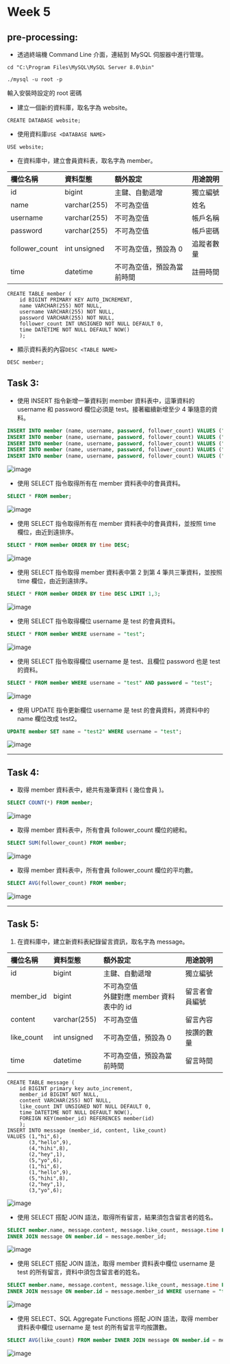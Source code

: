 # Week 5
## pre-processing:
*  透過終端機 Command Line 介⾯，連結到 MySQL 伺服器中進行管理。
```
cd "C:\Program Files\MySQL\MySQL Server 8.0\bin"
```
```
./mysql -u root -p
```
  輸入安裝時設定的 root 密碼

*  建立⼀個新的資料庫，取名字為 website。
```
CREATE DATABASE website;
```
*  使用資料庫```USE <DATABASE NAME>```
```
USE website;
```
*  在資料庫中，建立會員資料表，取名字為 member。

|  欄位名稱    |  資料型態  |  額外設定                                 |  用途說明    |
|:---------    |:-----------|:------------------------------------------|:-------------| 
| id           |bigint      |主鍵、⾃動遞增                             |獨立編號      |
|name          |varchar(255)|不可為空值                                 |姓名          |
|username      |varchar(255)|不可為空值                                 |帳戶名稱      |
|password      |varchar(255)|不可為空值                                 |帳戶密碼      |
|follower_count|int unsigned|不可為空值，預設為 0                       |追蹤者數量    |
|time          |datetime    |不可為空值，預設為當前時間                 |註冊時間      |

```
CREATE TABLE member (    
    id BIGINT PRIMARY KEY AUTO_INCREMENT,
    name VARCHAR(255) NOT NULL,
    username VARCHAR(255) NOT NULL,    
    password VARCHAR(255) NOT NULL,    
    follower_count INT UNSIGNED NOT NULL DEFAULT 0,    
    time DATETIME NOT NULL DEFAULT NOW()
    );
```
*  顯示資料表的內容```DESC <TABLE NAME>```
```
DESC member;
```
## Task 3:
*  使⽤ INSERT 指令新增⼀筆資料到 member 資料表中，這筆資料的 username 和 password 欄位必須是 test。接著繼續新增⾄少 4 筆隨意的資料。
```sql
INSERT INTO member (name, username, password, follower_count) VALUES ("test","test","test", 0);
INSERT INTO member (name, username, password, follower_count) VALUES ("ann","ann222","ann", 5);
INSERT INTO member (name, username, password, follower_count) VALUES ("alex","alex123","alex", 10);
INSERT INTO member (name, username, password, follower_count) VALUES ("alice","alice777","alice", 20);
INSERT INTO member (name, username, password, follower_count) VALUES ("allen","allen666","allen", 30);
```
![image](https://github.com/stephen533422/wehelp_first_stage/blob/main/week5/pic/task3-1.jpg)
*  使⽤ SELECT 指令取得所有在 member 資料表中的會員資料。
```sql
SELECT * FROM member;
```
![image](https://github.com/stephen533422/wehelp_first_stage/blob/main/week5/pic/task3-2.jpg)
*  使⽤ SELECT 指令取得所有在 member 資料表中的會員資料，並按照 time 欄位，由近到遠排序。
```sql
SELECT * FROM member ORDER BY time DESC;
```
![image](https://github.com/stephen533422/wehelp_first_stage/blob/main/week5/pic/task3-3.jpg)
*  使⽤ SELECT 指令取得 member 資料表中第 2 到第 4 筆共三筆資料，並按照 time 欄位，由近到遠排序。
```sql
SELECT * FROM member ORDER BY time DESC LIMIT 1,3;
```
![image](https://github.com/stephen533422/wehelp_first_stage/blob/main/week5/pic/task3-4.jpg)
*  使⽤ SELECT 指令取得欄位 username 是 test 的會員資料。
```sql
SELECT * FROM member WHERE username = "test";
```
![image](https://github.com/stephen533422/wehelp_first_stage/blob/main/week5/pic/task3-5.jpg)
*  使⽤ SELECT 指令取得欄位 username 是 test、且欄位 password 也是 test 的資料。
```sql
SELECT * FROM member WHERE username = "test" AND password = "test";
```
![image](https://github.com/stephen533422/wehelp_first_stage/blob/main/week5/pic/task3-6.jpg)
*  使⽤ UPDATE 指令更新欄位 username 是 test 的會員資料，將資料中的 name 欄位改成 test2。
```sql
UPDATE member SET name = "test2" WHERE username = "test";
```
![image](https://github.com/stephen533422/wehelp_first_stage/blob/main/week5/pic/task3-7.jpg)
***
## Task 4:
*  取得 member 資料表中，總共有幾筆資料 ( 幾位會員 )。
```sql
SELECT COUNT(*) FROM member;
```
![image](https://github.com/stephen533422/wehelp_first_stage/blob/main/week5/pic/task4-1.jpg)
*  取得 member 資料表中，所有會員 follower_count 欄位的總和。
```sql
SELECT SUM(follower_count) FROM member;
```
![image](https://github.com/stephen533422/wehelp_first_stage/blob/main/week5/pic/task4-2.jpg)
*  取得 member 資料表中，所有會員 follower_count 欄位的平均數。
```sql
SELECT AVG(follower_count) FROM member;
```
![image](https://github.com/stephen533422/wehelp_first_stage/blob/main/week5/pic/task4-3.jpg)
***
## Task 5:
1. 在資料庫中，建立新資料表紀錄留言資訊，取名字為 message。

|  欄位名稱  |  資料型態  |  額外設定                                 |  用途說明    |
|:---------  |:-----------|:------------------------------------------|:-------------| 
| id         |bigint      |主鍵、⾃動遞增                             |獨立編號      |
|member_id   |bigint      |不可為空值<br>外鍵對應 member 資料表中的 id|留言者會員編號|
|content     |varchar(255)|不可為空值                                 |留言內容      |
|like_count  |int unsigned|不可為空值，預設為 0                       |按讚的數量    |
|time        |datetime    |不可為空值，預設為當前時間                 |留言時間      |
```
CREATE TABLE message (    
    id BIGINT primary key auto_increment,
    member_id BIGINT NOT NULL,
    content VARCHAR(255) NOT NULL,
    like_count INT UNSIGNED NOT NULL DEFAULT 0,    
    time DATETIME NOT NULL DEFAULT NOW(),
    FOREIGN KEY(member_id) REFERENCES member(id)
    );  
INSERT INTO message (member_id, content, like_count)
VALUES (1,"hi",6),
       (3,"hello",9),
       (4,"hihi",8),
       (2,"hey",1),
       (5,"yo",6),
       (1,"hi",6),
       (1,"hello",9),
       (5,"hihi",8),
       (2,"hey",1),
       (3,"yo",6);
```
![image](https://github.com/stephen533422/wehelp_first_stage/blob/main/week5/pic/task5.jpg)
*  使⽤ SELECT 搭配 JOIN 語法，取得所有留言，結果須包含留言者的姓名。
```sql
SELECT member.name, message.content, message.like_count, message.time FROM member 
INNER JOIN message ON member.id = message.member_id;
```
![image](https://github.com/stephen533422/wehelp_first_stage/blob/main/week5/pic/task5-1.jpg)
*  使⽤ SELECT 搭配 JOIN 語法，取得 member 資料表中欄位 username 是 test 的所有留言，資料中須包含留言者的姓名。
```sql
SELECT member.name, message.content, message.like_count, message.time FROM member 
INNER JOIN message ON member.id = message.member_id WHERE username = "test";
```
![image](https://github.com/stephen533422/wehelp_first_stage/blob/main/week5/pic/task5-2.jpg)
*  使⽤ SELECT、SQL Aggregate Functions 搭配 JOIN 語法，取得 member 資料表中欄位 username 是 test 的所有留言平均按讚數。
```sql
SELECT AVG(like_count) FROM member INNER JOIN message ON member.id = message.member_id WHERE username = "test";
```
![image](https://github.com/stephen533422/wehelp_first_stage/blob/main/week5/pic/task5-3.jpg)
